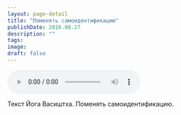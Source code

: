 ```yaml
---
layout: page-detail
title: "Поменять самоидентификацию"
publishDate: 2016.08.27
description: ""
tags:
image:
draft: false
---
```


<audio title="2016.08.27 - Поменять самоидентификацию.mp3" src="https://filer-api.advayta.org/v1.0/public/files/75420" controls=""></audio>

 Текст Йога Васиштха. Поменять самоидентификацию. 

  
